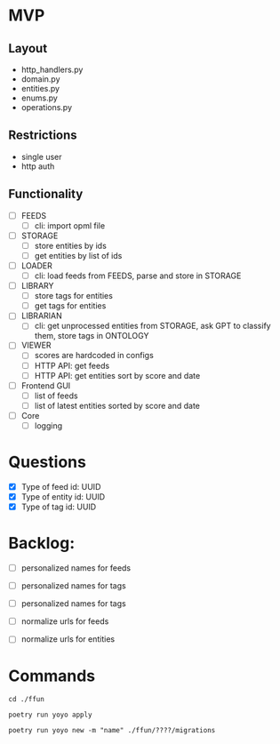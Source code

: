 
# MVP

## Layout

- http_handlers.py
- domain.py
- entities.py
- enums.py
- operations.py

## Restrictions

- single user
- http auth

## Functionality

- [ ] FEEDS
  - [ ] cli: import opml file
- [ ] STORAGE
  - [ ] store entities by ids
  - [ ] get entities by list of ids
- [ ] LOADER
  - [ ] cli: load feeds from FEEDS, parse and store in STORAGE
- [ ] LIBRARY
  - [ ] store tags for entities
  - [ ] get tags for entities
- [ ] LIBRARIAN
  - [ ] cli: get unprocessed entities from STORAGE, ask GPT to classify them, store tags in ONTOLOGY
- [ ] VIEWER
  - [ ] scores are hardcoded in configs
  - [ ] HTTP API: get feeds
  - [ ] HTTP API: get entities sort by score and date
- [ ] Frontend GUI
  - [ ] list of feeds
  - [ ] list of latest entities sorted by score and date
- [ ] Core
  - [ ] logging

# Questions

- [x] Type of feed id: UUID
- [x] Type of entity id: UUID
- [x] Type of tag id: UUID

# Backlog:

- [ ] personalized names for feeds
- [ ] personalized names for tags
- [ ] personalized names for tags
- [ ] normalize urls for feeds
- [ ] normalize urls for entities


# Commands

```
cd ./ffun

poetry run yoyo apply

poetry run yoyo new -m "name" ./ffun/????/migrations

```
